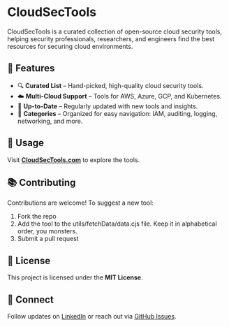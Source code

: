 # CloudSecTools  

CloudSecTools is a curated collection of open-source cloud security tools, helping security professionals, researchers, and engineers find the best resources for securing cloud environments.  

## 🚀 Features  
- 🔍 **Curated List** – Hand-picked, high-quality cloud security tools.  
- ☁️ **Multi-Cloud Support** – Tools for AWS, Azure, GCP, and Kubernetes.  
- 📖 **Up-to-Date** – Regularly updated with new tools and insights.  
- 🎯 **Categories** – Organized for easy navigation: IAM, auditing, logging, networking, and more.  

## 📖 Usage  
Visit **[CloudSecTools.com](https://cloudsectools.com)** to explore the tools.  

## 📚 Contributing  
Contributions are welcome! To suggest a new tool:  
1. Fork the repo  
2. Add the tool to the utils/fetchData/data.cjs file. Keep it in alphabetical order, you monsters.
3. Submit a pull request  

## 📜 License  
This project is licensed under the **MIT License**.  

## 🤝 Connect  
Follow updates on [LinkedIn](https://linkedin.com/in/thompsoninfosec) or reach out via [GitHub Issues](https://github.com/nojanath/cloudsectools/issues).  
